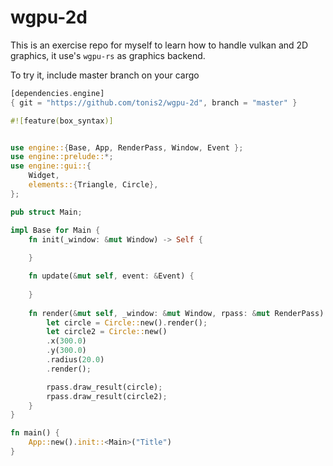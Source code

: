 # wgpu-2d

This is an exercise repo for myself to learn how to handle vulkan and 2D graphics, it use's `wgpu-rs` as graphics backend.


To try it, include master branch on your cargo

```rust
[dependencies.engine]
{ git = "https://github.com/tonis2/wgpu-2d", branch = "master" }

```


```rust
#![feature(box_syntax)]


use engine::{Base, App, RenderPass, Window, Event };
use engine::prelude::*;
use engine::gui::{
    Widget,
    elements::{Triangle, Circle},
};

pub struct Main;

impl Base for Main {
    fn init(_window: &mut Window) -> Self {
  
    }

    fn update(&mut self, event: &Event) {
        
    }
    
    fn render(&mut self, _window: &mut Window, rpass: &mut RenderPass) {
        let circle = Circle::new().render();
        let circle2 = Circle::new()
        .x(300.0)
        .y(300.0)
        .radius(20.0)
        .render();

        rpass.draw_result(circle);
        rpass.draw_result(circle2);
    }
}

fn main() {
    App::new().init::<Main>("Title")
}



```
